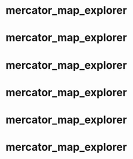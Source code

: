 # mercator_map_explorer
# mercator_map_explorer
# mercator_map_explorer
# mercator_map_explorer
# mercator_map_explorer
# mercator_map_explorer
